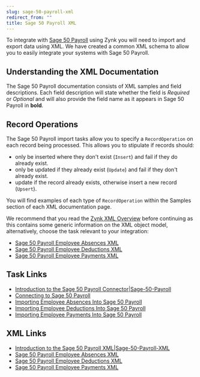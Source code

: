 ```yaml
---
slug: sage-50-payroll-xml
redirect_from: ""
title: Sage 50 Payroll XML
---
```

To integrate with [Sage 50 Payroll](sage-50-payroll) using Zynk you will need to import and export data using XML. We have created a common XML schema to allow you to easily integrate your systems with Sage 50 Payroll.

## Understanding the XML Documentation
The Sage 50 Payroll documentation consists of XML samples and field descriptions. Each field description will state whether the field is _Required_ or _Optional_ and will also provide the field name as it appears in Sage 50 Payroll in **bold**.

## Record Operations
The Sage 50 Payroll import tasks allow you to specify a `RecordOperation` on each record being processed. This allows you to stipulate if records should:
- only be inserted where they don't exist (`Insert`) and fail if they do already exist.
- only be updated if they already exist (`Update`) and fail if they don't already exist.
- update if the record already exists, otherwise insert a new record (`Upsert`).  

You will find examples of each type of `RecordOperation` within the Samples section of each XML documentation page.

We recommend that you read the [Zynk XML Overview](zynk-xml-overview) before continuing as this contains some generic information on the XML object model, alternatively, choose the task relevant to your integration:

 * [Sage 50 Payroll Employee Absences XML](sage-50-payroll-employee-absences-xml)
 * [Sage 50 Payroll Employee Deductions XML](sage-50-payroll-employee-deductions-xml)
 * [Sage 50 Payroll Employee Payments XML](sage-50-payroll-employee-payments-xml)
 
## Task Links
- [Introduction to the Sage 50 Payroll Connector|Sage-50-Payroll](introduction-to-the-sage-50-payroll-connector|sage-50-payroll)
- [Connecting to Sage 50 Payroll](connecting-to-sage-50-payroll)
- [Importing Employee Absences Into Sage 50 Payroll](importing-employee-absences-into-sage-50-payroll)
- [Importing Employee Deductions Into Sage 50 Payroll](importing-employee-deductions-into-sage-50-payroll)
- [Importing Employee Payments Into Sage 50 Payroll](importing-employee-payments-into-sage-50-payroll)

## XML Links
- [Introduction to the Sage 50 Payroll XML|Sage-50-Payroll-XML](introduction-to-the-sage-50-payroll-xml|sage-50-payroll-xml)
- [Sage 50 Payroll Employee Absences XML](sage-50-payroll-employee-absences-xml)
- [Sage 50 Payroll Employee Deductions XML](sage-50-payroll-employee-deductions-xml)
- [Sage 50 Payroll Employee Payments XML](sage-50-payroll-employee-payments-xml)